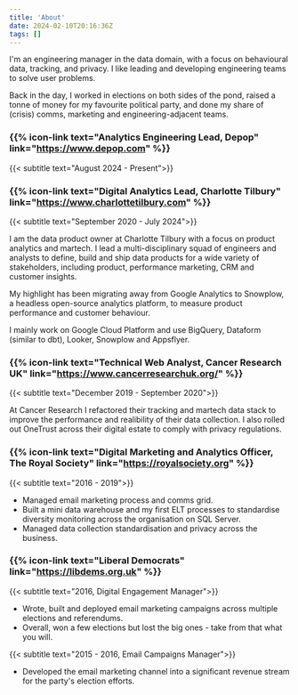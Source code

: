 ```yaml
---
title: 'About'
date: 2024-02-10T20:16:36Z
tags: []
---
```


I'm an engineering manager in the data domain, with a focus on behavioural data, tracking, and privacy. I like leading and developing engineering teams to solve user problems.

Back in the day, I worked in elections on both sides of the pond, raised a tonne of money for my favourite political party, and done my share of (crisis) comms, marketing and engineering-adjacent teams.

### {{% icon-link text="Analytics Engineering Lead, Depop" link="https://www.depop.com" %}}

{{< subtitle text="August 2024 - Present">}}

### {{% icon-link text="Digital Analytics Lead, Charlotte Tilbury" link="https://www.charlottetilbury.com" %}}

{{< subtitle text="September 2020 - July 2024">}}

I am the data product owner at Charlotte Tilbury with a focus on product analytics and martech. I lead a multi-disciplinary squad of engineers and analysts to define, build and ship data products for a wide variety of stakeholders, including product, performance marketing, CRM and customer insights.

My highlight has been migrating away from Google Analytics to Snowplow, a headless open-source analytics platform, to measure product performance and customer behaviour.

I mainly work on Google Cloud Platform and use BigQuery, Dataform (similar to dbt), Looker, Snowplow and Appsflyer.

### {{% icon-link text="Technical Web Analyst, Cancer Research UK" link="https://www.cancerresearchuk.org/" %}}

{{< subtitle text="December 2019 - September 2020">}}

At Cancer Research I refactored their tracking and martech data stack to improve the performance and realibility of their data collection. I also rolled out OneTrust across their digital estate to comply with privacy regulations.

### {{% icon-link text="Digital Marketing and Analytics Officer, The Royal Society" link="https://royalsociety.org" %}}

{{< subtitle text="2016 - 2019">}}

- Managed email marketing process and comms grid.
- Built a mini data warehouse and my first ELT processes to standardise diversity monitoring across the organisation on SQL Server.
- Managed data collection standardisation and privacy across the business.

### {{% icon-link text="Liberal Democrats" link="https://libdems.org.uk" %}}

{{< subtitle text="2016, Digital Engagement Manager">}}

- Wrote, built and deployed email marketing campaigns across multiple elections and referendums.
- Overall, won a few elections but lost the big ones - take from that what you will.

{{< subtitle text="2015 - 2016, Email Campaigns Manager">}}

- Developed the email marketing channel into a significant revenue stream for the party's election efforts.
